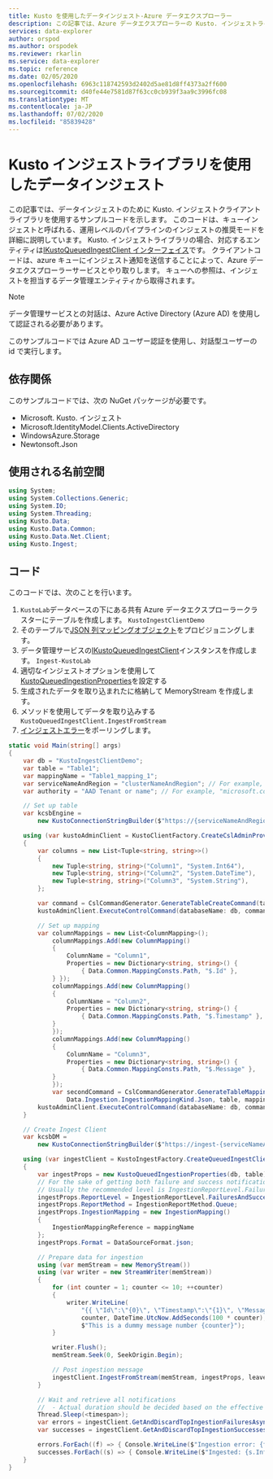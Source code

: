 ```yaml
---
title: Kusto を使用したデータインジェスト-Azure データエクスプローラー
description: この記事では、Azure データエクスプローラーの Kusto. インジェストライブラリを使用したデータインジェストについて説明します。
services: data-explorer
author: orspod
ms.author: orspodek
ms.reviewer: rkarlin
ms.service: data-explorer
ms.topic: reference
ms.date: 02/05/2020
ms.openlocfilehash: 6963c118742593d2402d5ae81d8ff4373a2ff600
ms.sourcegitcommit: d40fe44e7581d87f63cc0cb939f3aa9c3996fc08
ms.translationtype: MT
ms.contentlocale: ja-JP
ms.lasthandoff: 07/02/2020
ms.locfileid: "85839428"
---
```

# <a name="data-ingestion-with-the-kustoingest-library"></a>Kusto インジェストライブラリを使用したデータインジェスト

この記事では、データインジェストのために Kusto. インジェストクライアントライブラリを使用するサンプルコードを示します。 このコードは、キューインジェストと呼ばれる、運用レベルのパイプラインのインジェストの推奨モードを詳細に説明しています。 Kusto. インジェストライブラリの場合、対応するエンティティは[IKustoQueuedIngestClient インターフェイス](kusto-ingest-client-reference.md#interface-ikustoqueuedingestclient)です。
クライアントコードは、azure キューにインジェスト通知を送信することによって、Azure データエクスプローラーサービスとやり取りします。 キューへの参照は、インジェストを担当するデータ管理エンティティから取得されます。 

> [!NOTE]
> データ管理サービスとの対話は、Azure Active Directory (Azure AD) を使用して認証される必要があります。

このサンプルコードでは Azure AD ユーザー認証を使用し、対話型ユーザーの id で実行します。

## <a name="dependencies"></a>依存関係

このサンプルコードでは、次の NuGet パッケージが必要です。
* Microsoft. Kusto. インジェスト
* Microsoft.IdentityModel.Clients.ActiveDirectory
* WindowsAzure.Storage
* Newtonsoft.Json

## <a name="namespaces-used"></a>使用される名前空間

```csharp
using System;
using System.Collections.Generic;
using System.IO;
using System.Threading;
using Kusto.Data;
using Kusto.Data.Common;
using Kusto.Data.Net.Client;
using Kusto.Ingest;
```

## <a name="code"></a>コード

このコードでは、次のことを行います。
1. `KustoLab`データベースの下にある共有 Azure データエクスプローラークラスターにテーブルを作成します。 `KustoIngestClientDemo`
2. そのテーブルで[JSON 列マッピングオブジェクト](../../management/create-ingestion-mapping-command.md)をプロビジョニングします。
3. データ管理サービスの[IKustoQueuedIngestClient](kusto-ingest-client-reference.md#interface-ikustoqueuedingestclient)インスタンスを作成します。 `Ingest-KustoLab`
4. 適切なインジェストオプションを使用して[KustoQueuedIngestionProperties](kusto-ingest-client-reference.md#class-kustoqueuedingestionproperties)を設定する
5. 生成されたデータを取り込まれたに格納して MemoryStream を作成します。
6. メソッドを使用してデータを取り込みする `KustoQueuedIngestClient.IngestFromStream`
7. [インジェストエラー](kusto-ingest-client-status.md#tracking-ingestion-status-kustoqueuedingestclient)をポーリングします。

```csharp
static void Main(string[] args)
{
    var db = "KustoIngestClientDemo";
    var table = "Table1";
    var mappingName = "Table1_mapping_1";
    var serviceNameAndRegion = "clusterNameAndRegion"; // For example, "mycluster.westus"
    var authority = "AAD Tenant or name"; // For example, "microsoft.com"

    // Set up table
    var kcsbEngine =
        new KustoConnectionStringBuilder($"https://{serviceNameAndRegion}.kusto.windows.net").WithAadUserPromptAuthentication(authority: $"{authority}");

    using (var kustoAdminClient = KustoClientFactory.CreateCslAdminProvider(kcsbEngine))
    {
        var columns = new List<Tuple<string, string>>()
        {
            new Tuple<string, string>("Column1", "System.Int64"),
            new Tuple<string, string>("Column2", "System.DateTime"),
            new Tuple<string, string>("Column3", "System.String"),
        };

        var command = CslCommandGenerator.GenerateTableCreateCommand(table, columns);
        kustoAdminClient.ExecuteControlCommand(databaseName: db, command: command);

        // Set up mapping
        var columnMappings = new List<ColumnMapping>();
            columnMappings.Add(new ColumnMapping()
            {
                ColumnName = "Column1",
                Properties = new Dictionary<string, string>() {
                    { Data.Common.MappingConsts.Path, "$.Id" },
            } });
            columnMappings.Add(new ColumnMapping()
            {
                ColumnName = "Column2",
                Properties = new Dictionary<string, string>() {
                    { Data.Common.MappingConsts.Path, "$.Timestamp" },
            }
            });
            columnMappings.Add(new ColumnMapping()
            {
                ColumnName = "Column3",
                Properties = new Dictionary<string, string>() {
                    { Data.Common.MappingConsts.Path, "$.Message" },
            }
            });
            var secondCommand = CslCommandGenerator.GenerateTableMappingCreateCommand(
                Data.Ingestion.IngestionMappingKind.Json, table, mappingName, columnMappings);
        kustoAdminClient.ExecuteControlCommand(databaseName: db, command: secondCommand);
    }

    // Create Ingest Client
    var kcsbDM =
        new KustoConnectionStringBuilder($"https://ingest-{serviceNameAndRegion}.kusto.windows.net").WithAadUserPromptAuthentication(authority: $"{authority}");

    using (var ingestClient = KustoIngestFactory.CreateQueuedIngestClient(kcsbDM))
    {
        var ingestProps = new KustoQueuedIngestionProperties(db, table);
        // For the sake of getting both failure and success notifications we set this to IngestionReportLevel.FailuresAndSuccesses
        // Usually the recommended level is IngestionReportLevel.FailuresOnly
        ingestProps.ReportLevel = IngestionReportLevel.FailuresAndSuccesses;
        ingestProps.ReportMethod = IngestionReportMethod.Queue;
        ingestProps.IngestionMapping = new IngestionMapping()
        { 
            IngestionMappingReference = mappingName
        };
        ingestProps.Format = DataSourceFormat.json;

        // Prepare data for ingestion
        using (var memStream = new MemoryStream())
        using (var writer = new StreamWriter(memStream))
        {
            for (int counter = 1; counter <= 10; ++counter)
            {
                writer.WriteLine(
                    "{{ \"Id\":\"{0}\", \"Timestamp\":\"{1}\", \"Message\":\"{2}\" }}",
                    counter, DateTime.UtcNow.AddSeconds(100 * counter),
                    $"This is a dummy message number {counter}");
            }

            writer.Flush();
            memStream.Seek(0, SeekOrigin.Begin);

            // Post ingestion message
            ingestClient.IngestFromStream(memStream, ingestProps, leaveOpen: true);
        }

        // Wait and retrieve all notifications
        //  - Actual duration should be decided based on the effective Ingestion Batching Policy set on the table/database
        Thread.Sleep(<timespan>);
        var errors = ingestClient.GetAndDiscardTopIngestionFailuresAsync().GetAwaiter().GetResult();
        var successes = ingestClient.GetAndDiscardTopIngestionSuccessesAsync().GetAwaiter().GetResult();

        errors.ForEach((f) => { Console.WriteLine($"Ingestion error: {f.Info.Details}"); });
        successes.ForEach((s) => { Console.WriteLine($"Ingested: {s.Info.IngestionSourcePath}"); });
    }
}
```
